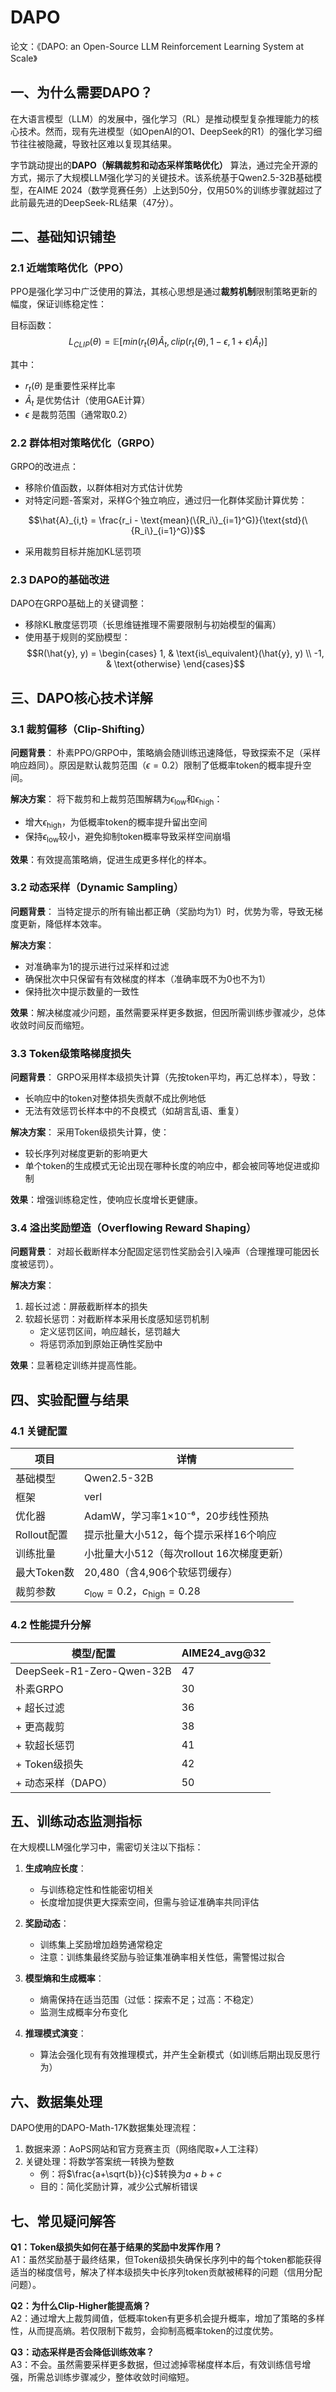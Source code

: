 # DAPO

论文：《DAPO: an Open-Source LLM Reinforcement Learning System at Scale》
## 一、为什么需要DAPO？

在大语言模型（LLM）的发展中，强化学习（RL）是推动模型复杂推理能力的核心技术。然而，现有先进模型（如OpenAI的O1、DeepSeek的R1）的强化学习细节往往被隐藏，导致社区难以复现其结果。

字节跳动提出的**DAPO（解耦裁剪和动态采样策略优化）** 算法，通过完全开源的方式，揭示了大规模LLM强化学习的关键技术。该系统基于Qwen2.5-32B基础模型，在AIME 2024（数学竞赛任务）上达到50分，仅用50%的训练步骤就超过了此前最先进的DeepSeek-RL结果（47分）。


## 二、基础知识铺垫

### 2.1 近端策略优化（PPO）

PPO是强化学习中广泛使用的算法，其核心思想是通过**裁剪机制**限制策略更新的幅度，保证训练稳定性：

目标函数：
$$L_{CLIP}(\theta) = \mathbb{E}[min(r_t(\theta)\hat{A}_t, clip(r_t(\theta), 1-\epsilon, 1+\epsilon)\hat{A}_t)]$$

其中：
- $r_t(\theta)$ 是重要性采样比率
- $\hat{A}_t$ 是优势估计（使用GAE计算）
- $\epsilon$ 是裁剪范围（通常取0.2）

### 2.2 群体相对策略优化（GRPO）

GRPO的改进点：
- 移除价值函数，以群体相对方式估计优势
- 对特定问题-答案对，采样G个独立响应，通过归一化群体奖励计算优势：

$$\hat{A}_{i,t} = \frac{r_i - \text{mean}(\{R_i\}_{i=1}^G)}{\text{std}(\{R_i\}_{i=1}^G)}$$

- 采用裁剪目标并施加KL惩罚项

### 2.3 DAPO的基础改进

DAPO在GRPO基础上的关键调整：
- 移除KL散度惩罚项（长思维链推理不需要限制与初始模型的偏离）
- 使用基于规则的奖励模型：
  $$R(\hat{y}, y) = \begin{cases} 1, & \text{is\_equivalent}(\hat{y}, y) \\ -1, & \text{otherwise} \end{cases}$$

## 三、DAPO核心技术详解

### 3.1 裁剪偏移（Clip-Shifting）

**问题背景**：
朴素PPO/GRPO中，策略熵会随训练迅速降低，导致探索不足（采样响应趋同）。原因是默认裁剪范围（$\epsilon=0.2$）限制了低概率token的概率提升空间。

**解决方案**：
将下裁剪和上裁剪范围解耦为$\epsilon_{\text{low}}$和$\epsilon_{\text{high}}$：
- 增大$\epsilon_{\text{high}}$，为低概率token的概率提升留出空间
- 保持$\epsilon_{\text{low}}$较小，避免抑制token概率导致采样空间崩塌

**效果**：有效提高策略熵，促进生成更多样化的样本。

### 3.2 动态采样（Dynamic Sampling）

**问题背景**：
当特定提示的所有输出都正确（奖励均为1）时，优势为零，导致无梯度更新，降低样本效率。

**解决方案**：
- 对准确率为1的提示进行过采样和过滤
- 确保批次中只保留有有效梯度的样本（准确率既不为0也不为1）
- 保持批次中提示数量的一致性

**效果**：解决梯度减少问题，虽然需要采样更多数据，但因所需训练步骤减少，总体收敛时间反而缩短。

### 3.3 Token级策略梯度损失

**问题背景**：
GRPO采用样本级损失计算（先按token平均，再汇总样本），导致：
- 长响应中的token对整体损失贡献不成比例地低
- 无法有效惩罚长样本中的不良模式（如胡言乱语、重复）

**解决方案**：
采用Token级损失计算，使：
- 较长序列对梯度更新的影响更大
- 单个token的生成模式无论出现在哪种长度的响应中，都会被同等地促进或抑制

**效果**：增强训练稳定性，使响应长度增长更健康。

### 3.4 溢出奖励塑造（Overflowing Reward Shaping）

**问题背景**：
对超长截断样本分配固定惩罚性奖励会引入噪声（合理推理可能因长度被惩罚）。

**解决方案**：
1. 超长过滤：屏蔽截断样本的损失
2. 软超长惩罚：对截断样本采用长度感知惩罚机制
   - 定义惩罚区间，响应越长，惩罚越大
   - 将惩罚添加到原始正确性奖励中

**效果**：显著稳定训练并提高性能。

## 四、实验配置与结果

### 4.1 关键配置

| 项目 | 详情 |
|------|------|
| 基础模型 | Qwen2.5-32B |
| 框架 | verl |
| 优化器 | AdamW，学习率1×10⁻⁶，20步线性预热 |
| Rollout配置 | 提示批量大小512，每个提示采样16个响应 |
| 训练批量 | 小批量大小512（每次rollout 16次梯度更新） |
| 最大Token数 | 20,480（含4,906个软惩罚缓存） |
| 裁剪参数 | $c_{\text{low}}=0.2$，$c_{\text{high}}=0.28$ |

### 4.2 性能提升分解

| 模型/配置 | AIME24_avg@32 |
|-----------|---------------|
| DeepSeek-R1-Zero-Qwen-32B | 47 |
| 朴素GRPO | 30 |
| + 超长过滤 | 36 |
| + 更高裁剪 | 38 |
| + 软超长惩罚 | 41 |
| + Token级损失 | 42 |
| + 动态采样（DAPO） | 50 |

## 五、训练动态监测指标

在大规模LLM强化学习中，需密切关注以下指标：

1. **生成响应长度**：
   - 与训练稳定性和性能密切相关
   - 长度增加提供更大探索空间，但需与验证准确率共同评估

2. **奖励动态**：
   - 训练集上奖励增加趋势通常稳定
   - 注意：训练集最终奖励与验证集准确率相关性低，需警惕过拟合

3. **模型熵和生成概率**：
   - 熵需保持在适当范围（过低：探索不足；过高：不稳定）
   - 监测生成概率分布变化

4. **推理模式演变**：
   - 算法会强化现有有效推理模式，并产生全新模式（如训练后期出现反思行为）

## 六、数据集处理

DAPO使用的DAPO-Math-17K数据集处理流程：

1. 数据来源：AoPS网站和官方竞赛主页（网络爬取+人工注释）
2. 关键处理：将数学答案统一转换为整数
   - 例：将$\frac{a+\sqrt{b}}{c}$转换为$a + b + c$
   - 目的：简化奖励计算，减少公式解析错误



## 七、常见疑问解答

**Q1：Token级损失如何在基于结果的奖励中发挥作用？**  
A1：虽然奖励基于最终结果，但Token级损失确保长序列中的每个token都能获得适当的梯度信号，解决了样本级损失中长序列token贡献被稀释的问题（信用分配问题）。

**Q2：为什么Clip-Higher能提高熵？**  
A2：通过增大上裁剪阈值，低概率token有更多机会提升概率，增加了策略的多样性，从而提高熵。若仅限制下裁剪，会抑制高概率token的过度优势。

**Q3：动态采样是否会降低训练效率？**  
A3：不会。虽然需要采样更多数据，但过滤掉零梯度样本后，有效训练信号增强，所需总训练步骤减少，整体收敛时间缩短。



